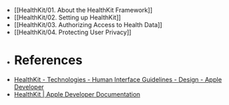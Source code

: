 - [[HealthKit/01. About the HealthKit Framework]]
- [[HealthKit/02. Setting up HealthKit]]
- [[HealthKit/03. Authorizing Access to Health Data]]
- [[HealthKit/04. Protecting User Privacy]]
- # References
- [HealthKit - Technologies - Human Interface Guidelines - Design - Apple Developer](https://developer.apple.com/design/human-interface-guidelines/technologies/healthkit)
- [HealthKit | Apple Developer Documentation](https://developer.apple.com/documentation/healthkit)